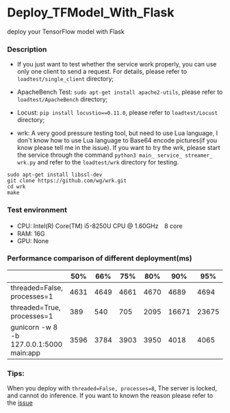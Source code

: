 # Deploy_TFModel_With_Flask

deploy your TensorFlow model with Flask

### Description

- If you just want to test whether the service work properly, you can use only one client to send a request. For details, please refer to `loadtest/single_client` directory;

- ApacheBench Test: `sudo apt-get install apache2-utils`, please refer to `loadtest/ApacheBench` directory;

- Locust: `pip install locustio==0.11.0`, please refer to `loadtest/Locust` directory;

- wrk: A very good pressure testing tool, but need to use Lua language, I don't know how to use Lua language to Base64 encode pictures(if you know please tell me in the issue). If you want to try the wrk, please start the service through the command `python3 main_ service_ streamer_ wrk.py` and refer to the `loadtest/wrk` directory for testing.

```
sudo apt-get install libssl-dev
git clone https://github.com/wg/wrk.git
cd wrk
make 
```

### Test environment

- CPU: Intel(R) Core(TM) i5-8250U CPU @ 1.60GHz　8 core
- RAM: 16G
- GPU: None

### Performance comparison of different deployment(ms)
|| 50% | 66% | 75% | 80% | 90% | 95% | 98% | 99% | 100% | rps(#/s)
---|---|---|---|---|---|---|---|---|---|---
threaded=False, processes=1 | 4631 | 4649 | 4661 | 4670 | 4689 | 4694 | 4700 | 4703 | 4854 | 21.47
threaded=True, processes=1 | 389 | 540 | 705 | 2095 | 16671 | 23675 | 26182 | 26387 | 26536 | 27.08
gunicorn -w 8 -b 127.0.0.1:5000 main:app | 3596 | 3784 | 3903 | 3950 | 4018 | 4065 | 4111 | 4163 | 4311 | 26.68


### Tips:

When you deploy with `threaded=False, processes=8`, The server is locked, and cannot do inference. If you want to known the reason please refer to the [issue](https://github.com/tensorflow/tensorflow/issues/5448)
